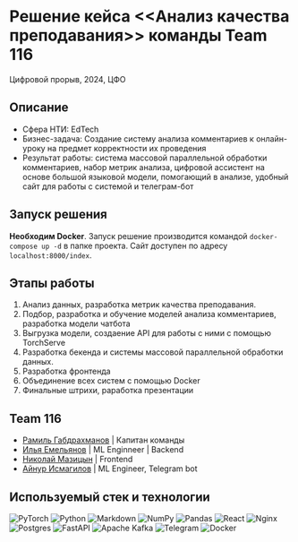 # Решение кейса <<Анализ качества преподавания>> команды Team 116
Цифровой прорыв, 2024, ЦФО

## Описание

- Сфера НТИ: EdTech
- Бизнес-задача: Создание систему анализа комментариев к онлайн-уроку на предмет корректности их проведения
- Результат работы: система массовой параллельной обработки комментариев, набор метрик анализа, цифровой ассистент на основе большой языковой модели, помогающий в анализе, удобный сайт для работы с системой и телеграм-бот

## Запуск решения
**Необходим Docker**. Запуск решение производится командой ```docker-compose up -d``` в папке проекта. Сайт доступен по адресу ```localhost:8000/index```.

## Этапы работы

1. Анализ данных, разработка метрик качества преподавания.
2. Подбор, разработка и обучение моделей анализа комментариев, разработка модели чатбота
3. Выгрузка модели, создаение API для работы с ними с помощью TorchServe
4. Разработка бекенда и системы массовой параллельной обработки данных.
5. Разработка фронтенда
6. Объединение всех систем с помощью Docker
7. Финальные штрихи, раработка презентации


## Team 116
- [Рамиль Габдрахманов](https://github.com/Ramil2911) | Капитан команды
- [Илья Емельянов](https://github.com/hornetio) | ML Enginneer | Backend
- [Николай Мазицын](https://github.com/DobriyKolya) | Frontend
- [Айнур Исмагилов](https://github.com/Hopper789) | ML Engineer, Telegram bot

## Используемый стек и технологии

![PyTorch](https://img.shields.io/badge/PyTorch-%23EE4C2C.svg?style=for-the-badge&logo=PyTorch&logoColor=white)
![Python](https://img.shields.io/badge/python-3670A0?style=for-the-badge&logo=python&logoColor=ffdd54)
![Markdown](https://img.shields.io/badge/markdown-%23000000.svg?style=for-the-badge&logo=markdown&logoColor=white)
![NumPy](https://img.shields.io/badge/numpy-%23013243.svg?style=for-the-badge&logo=numpy&logoColor=white)
![Pandas](https://img.shields.io/badge/pandas-%23150458.svg?style=for-the-badge&logo=pandas&logoColor=white)
![React](https://img.shields.io/badge/react-%2320232a.svg?style=for-the-badge&logo=react&logoColor=%2361DAFB)
![Nginx](https://img.shields.io/badge/nginx-%23009639.svg?style=for-the-badge&logo=nginx&logoColor=white)
![Postgres](https://img.shields.io/badge/postgres-%23316192.svg?style=for-the-badge&logo=postgresql&logoColor=white)
![FastAPI](https://img.shields.io/badge/FastAPI-005571?style=for-the-badge&logo=fastapi)
![Apache Kafka](https://img.shields.io/badge/Apache%20Kafka-000?style=for-the-badge&logo=apachekafka)
![Telegram](https://img.shields.io/badge/Telegram-2CA5E0?style=for-the-badge&logo=telegram&logoColor=white)
![Docker](https://img.shields.io/badge/docker-%230db7ed.svg?style=for-the-badge&logo=docker&logoColor=white)
